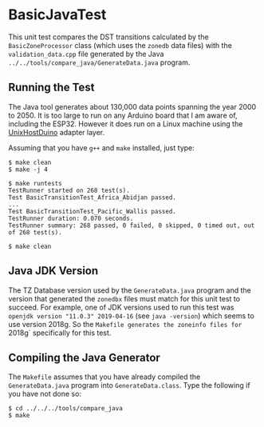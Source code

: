 # BasicJavaTest

This unit test compares the DST transitions calculated by the
`BasicZoneProcessor` class (which uses the `zonedb` data files) with the
`validation_data.cpp` file generated by the Java
`../../tools/compare_java/GenerateData.java` program.

## Running the Test

The Java tool generates about 130,000 data points spanning the year 2000 to
2050. It is too large to run on any Arduino board that I am aware of, including
the ESP32. However it does run on a Linux machine using the
[UnixHostDuino](https://github.com/bxparks/UnixHostDuino) adapter layer.

Assuming that you have `g++` and `make` installed, just type:
```
$ make clean
$ make -j 4

$ make runtests
TestRunner started on 268 test(s).
Test BasicTransitionTest_Africa_Abidjan passed.
...
Test BasicTransitionTest_Pacific_Wallis passed.
TestRunner duration: 0.070 seconds.
TestRunner summary: 268 passed, 0 failed, 0 skipped, 0 timed out, out of 268 test(s).

$ make clean
```

## Java JDK Version

The TZ Database version used by the `GenerateData.java` program and the
version that generated the `zonedbx` files must match for this unit test to
succeed. For example, one of JDK versions used to run this test was `openjdk
version "11.0.3" 2019-04-16` (see `java -version`) which seems to use version
2018g. So the `Makefile generates the zoneinfo files for `2018g` specifically
for this test.

## Compiling the Java Generator

The `Makefile` assumes that you have already compiled the
`GenerateData.java` program into `GenerateData.class`. Type the
following if you have not done so:
```
$ cd ../../../tools/compare_java
$ make
